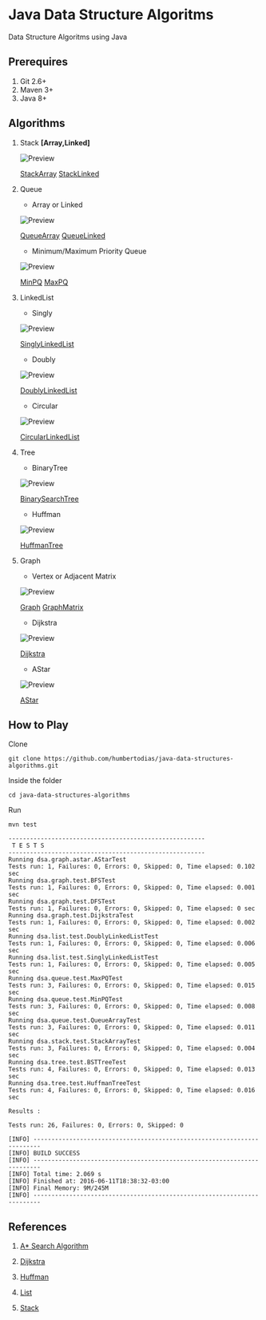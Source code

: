 # Java Data Structure Algoritms

Data Structure Algoritms using Java


## Prerequires

1. Git 2.6+
2. Maven 3+
3. Java 8+

## Algorithms

1. Stack **[Array,Linked]**

	![Preview](doc/stack.jpg)

	[StackArray](src/main/java/dsa/stack/StackArray.java)
	[StackLinked](src/main/java/dsa/stack/StackLinked.java)

2. Queue

	* Array or Linked

	![Preview](doc/queue.jpg)
	
	[QueueArray](src/main/java/dsa/queue/QueueArray.java)
	[QueueLinked](src/main/java/dsa/queue/QueueLinked.java)
	
	* Minimum/Maximum Priority Queue

	![Preview](doc/priorityqueue.png)

	[MinPQ](src/main/java/dsa/queue/priority/MinPQ.java)
	[MaxPQ](src/main/java/dsa/queue/priority/MaxPQ.java)

3. LinkedList
	
	* Singly	 
	
	![Preview](doc/linked_list.jpg)

	[SinglyLinkedList](src/main/java/dsa/list/SinglyLinkedList.java)

	* Doubly
	
	![Preview](doc/doubly_linked_list.jpg)

	[DoublyLinkedList](src/main/java/dsa/list/DoublyLinkedList.java)
	
	* Circular

	![Preview](doc/singly_circular_linked_list.jpg)

	[CircularLinkedList](src/main/java/dsa/list/CircularLinkedList.java)

4. Tree

	* BinaryTree

	![Preview](doc/binary_tree.jpg)

	[BinarySearchTree](src/main/java/dsa/tree/bst/BinarySearchTree.java)

	* Huffman

	![Preview](doc/huffman.png)

	[HuffmanTree](src/main/java/dsa/tree/huffman/HuffmanTree.java)

5. Graph

	* Vertex or Adjacent Matrix
	
	![Preview](doc/graph_adjacent_matrix.png)

	[Graph](src/main/java/dsa/graph/Graph.java)
	[GraphMatrix](src/main/java/dsa/graph/GraphMatrix.java)

	* Dijkstra

	![Preview](doc/dijkstra.gif)

	[Dijkstra](src/main/java/dsa/graph/path/Dijkstra.java)

	* AStar

	![Preview](doc/a-star.gif)

	[AStar](src/main/java/dsa/graph/path/AStar.java)

## How to Play

Clone

```
git clone https://github.com/humbertodias/java-data-structures-algorithms.git
```

Inside the folder

```
cd java-data-structures-algorithms
```

Run

```
mvn test
```
```
-------------------------------------------------------
 T E S T S
-------------------------------------------------------
Running dsa.graph.astar.AStarTest
Tests run: 1, Failures: 0, Errors: 0, Skipped: 0, Time elapsed: 0.102 sec
Running dsa.graph.test.BFSTest
Tests run: 1, Failures: 0, Errors: 0, Skipped: 0, Time elapsed: 0.001 sec
Running dsa.graph.test.DFSTest
Tests run: 1, Failures: 0, Errors: 0, Skipped: 0, Time elapsed: 0 sec
Running dsa.graph.test.DijkstraTest
Tests run: 1, Failures: 0, Errors: 0, Skipped: 0, Time elapsed: 0.002 sec
Running dsa.list.test.DoublyLinkedListTest
Tests run: 1, Failures: 0, Errors: 0, Skipped: 0, Time elapsed: 0.006 sec
Running dsa.list.test.SinglyLinkedListTest
Tests run: 1, Failures: 0, Errors: 0, Skipped: 0, Time elapsed: 0.005 sec
Running dsa.queue.test.MaxPQTest
Tests run: 3, Failures: 0, Errors: 0, Skipped: 0, Time elapsed: 0.015 sec
Running dsa.queue.test.MinPQTest
Tests run: 3, Failures: 0, Errors: 0, Skipped: 0, Time elapsed: 0.008 sec
Running dsa.queue.test.QueueArrayTest
Tests run: 3, Failures: 0, Errors: 0, Skipped: 0, Time elapsed: 0.011 sec
Running dsa.stack.test.StackArrayTest
Tests run: 3, Failures: 0, Errors: 0, Skipped: 0, Time elapsed: 0.004 sec
Running dsa.tree.test.BSTTreeTest
Tests run: 4, Failures: 0, Errors: 0, Skipped: 0, Time elapsed: 0.013 sec
Running dsa.tree.test.HuffmanTreeTest
Tests run: 4, Failures: 0, Errors: 0, Skipped: 0, Time elapsed: 0.016 sec

Results :

Tests run: 26, Failures: 0, Errors: 0, Skipped: 0

[INFO] ------------------------------------------------------------------------
[INFO] BUILD SUCCESS
[INFO] ------------------------------------------------------------------------
[INFO] Total time: 2.069 s
[INFO] Finished at: 2016-06-11T18:38:32-03:00
[INFO] Final Memory: 9M/245M
[INFO] ------------------------------------------------------------------------
```


## References

1. [A* Search Algorithm](https://en.wikipedia.org/wiki/A*_search_algorithm)

2. [Dijkstra](http://www.vogella.com/tutorials/JavaAlgorithmsDijkstra/article.html)

3. [Huffman](https://rosettacode.org/wiki/Huffman_coding#Java)

4. [List](http://java2novice.com/data-structures-in-java/linked-list/doubly-linked-list/)

5. [Stack](http://eddmann.com/posts/implementing-a-stack-in-java-using-arrays-and-linked-lists/)
